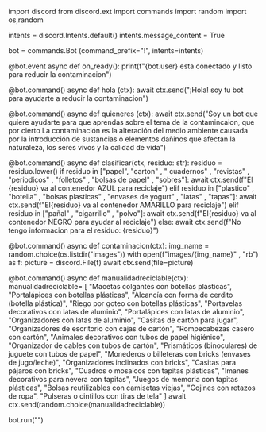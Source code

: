 import discord
from discord.ext import commands
import random
import os,random

intents = discord.Intents.default()
intents.message_content = True

bot = commands.Bot (command_prefix="!", intents=intents)

@bot.event
async def on_ready():
    print(f"{bot.user} esta conectado y listo para reducir la contaminacion")

@bot.command()
async def hola (ctx):
    await ctx.send("¡Hola! soy tu bot para ayudarte a reducir la contaminacion")


@bot.command()
async def quieneres (ctx):
    await ctx.send("Soy un bot que quiere ayudarte para que aprendas sobre el tema de la contamincaion, que por cierto La contaminación es la alteración del medio ambiente causada por la introducción de sustancias o elementos dañinos que afectan la naturaleza, los seres vivos y la calidad de vida")

@bot.command()
async def clasificar(ctx, residuo: str):
    residuo = residuo.lower()
    if residuo in ["papel", "carton" , " cuadernos" , "revistas" , "periodicos" , "folletos" , "bolsas de papel" , "sobres"]:
        await ctx.send(f"El {residuo} va al contenedor AZUL para reciclaje")
    elif residuo in ["plastico" , "botella" , "bolsas plasticas" , "envases de yogurt" , "latas" , "tapas"]:
        await ctx.send(f"El{residuo} va al contenedor AMARILLO para reciclaje")
    elif residuo in ["pañal" , "cigarrillo" , "polvo"]:
        await ctx.send(f"El{residuo} va al contenedor NEGRO para ayudar al reciclaje")
    else:
        await ctx.send(f"No tengo informacion para el residuo: {residuo}")

@bot.command()
async def contaminacion(ctx):
    img_name = random.choice(os.listdir("images"))
    with open(f"images/{img_name}" , "rb") as f:
        picture = discord.File(f)
    await ctx.send(file=picture)



@bot.command()
async def manualidadreciclable(ctx):
    manualidadreciclable= [
        "Macetas colgantes con botellas plásticas",
    "Portalápices con botellas plásticas",
    "Alcancía con forma de cerdito (botella plástica)",
    "Riego por goteo con botellas plásticas",
    "Portavelas decorativos con latas de aluminio",
    "Portalápices con latas de aluminio",
    "Organizadores con latas de aluminio",
    "Casitas de cartón para jugar",
    "Organizadores de escritorio con cajas de cartón",
    "Rompecabezas casero con cartón",
    "Animales decorativos con tubos de papel higiénico",
    "Organizador de cables con tubos de cartón",
    "Prismáticos (binoculares) de juguete con tubos de papel",
    "Monederos o billeteras con bricks (envases de jugo/leche)",
    "Organizadores inclinados con bricks",
    "Casitas para pájaros con bricks",
    "Cuadros o mosaicos con tapitas plásticas",
    "Imanes decorativos para nevera con tapitas",
    "Juegos de memoria con tapitas plásticas",
    "Bolsas reutilizables con camisetas viejas",
    "Cojines con retazos de ropa",
    "Pulseras o cintillos con tiras de tela"
]
await ctx.send(random.choice(manualidadreciclable))

bot.run("")
